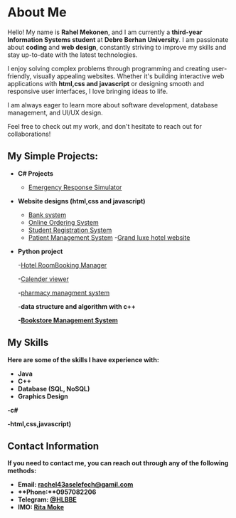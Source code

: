 # About Me

Hello! My name is **Rahel Mekonen**, and I am currently a **third-year Information Systems student** at **Debre Berhan University**. I am passionate about **coding** and **web design**, constantly striving to improve my skills and stay up-to-date with the latest technologies.

I enjoy solving complex problems through programming and creating user-friendly, visually appealing websites. Whether it's building interactive web applications with **html,css and javascript** or designing smooth and responsive user interfaces, I love bringing ideas to life.

I am always eager to learn more about software development, database management, and UI/UX design.

Feel free to check out my work, and don't hesitate to reach out for collaborations!


<h2>My Simple  Projects:</h2>

- <b>C# Projects </b>
  - [Emergency Response Simulator](https://github.com/RichoAye/Emergency-Response-Simulator.git)
- <b> Website designs  (html,css and javascript)</b>
  - [Bank system](https://github.com/RichoAye/Bank-System.git) 
  - [Online Ordering System](https://github.com/RichoAye/Online-Ordering-system.git)
  - [Student Registration System](https://github.com/RichoAye/Registration-System.git)
  - [Patient Management System](https://github.com/RichoAye/Patient-Management-System.git)
  -[Grand luxe hotel website](https://github.com/RichoAye/Grand-luxe-hotel-website.git)
- <b>Python project </b>

  -[Hotel RoomBooking Manager](https://github.com/RichoAye/Hotel-Room-Booking-Manager.git)
  
  -[Calender viewer](https://github.com/RichoAye/Calendar-Viewer-.git)
  
  -[pharmacy managment system](https://github.com/RichoAye/Pharmacy-management-system-u.git)

  -<b>data structure and algorithm with c++<b>
  
  -[Bookstore Management System](https://github.com/RichoAye/algorithm-project.git)

## My Skills

Here are some of the skills I have experience with:

- **Java**
- **C++**
- **Database** (SQL, NoSQL)
- **Graphics Design**
  
-**c#**
  
-**html,css,javascript)**


## Contact Information

If you need to contact me, you can reach out through any of the following methods:

- **Email:** [rachel43aselefech@gamil.com](mailto:youremail@example.com)
- **Phone:**0957082206
- **Telegram:** [@HLBBE](https://t.me/YourTelegramUsername)
- **IMO:** [Rita Moke](imo://YourIMOUsername)



